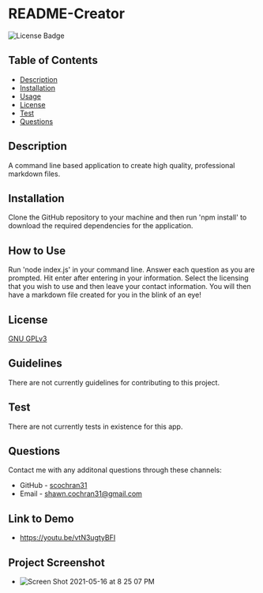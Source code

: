   # README-Creator
  ![License Badge](https://img.shields.io/badge/License-GNU_GPLv3-red.svg)

  ## Table of Contents
  * [Description](#description)
  * [Installation](#installation)
  * [Usage](#usage)
  * [License](#license)
  * [Test](#test)
  * [Questions](#questions)

  ## Description
  A command line based application to create high quality, professional markdown files.

  ## Installation
  Clone the GitHub repository to your machine and then run 'npm install' to download the required dependencies for the application.

  ## How to Use
  Run 'node index.js' in your command line. Answer each question as you are prompted. Hit enter after entering in your information. Select the licensing that you wish to use and then leave your contact information. You will then have a markdown file created for you in the blink of an eye!

  ## License
  [GNU GPLv3](https://choosealicense.com/licenses/gpl-3.0/)

  ## Guidelines
  There are not currently guidelines for contributing to this project.

  ## Test
  There are not currently tests in existence for this app.

  ## Questions
  Contact me with any additonal questions through these channels:
  * GitHub - [scochran31](https://github.com/scochran31)
  * Email - shawn.cochran31@gmail.com

  ## Link to Demo
  * https://youtu.be/vtN3ugtyBFI

  ## Project Screenshot
  *   ![Screen Shot 2021-05-16 at 8 25 07 PM](https://user-images.githubusercontent.com/79678327/118425129-bba52500-b685-11eb-8c25-d1fed237b306.png)
